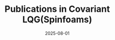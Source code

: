 ---
title: "Publications in Covariant LQG(Spinfoams)"
authors:
  - DQ
date: 2025-08-01
# publication_types: ["Preprint"]
# publication: "In *arXiv*"
# summary: "We investigate shock wave formation in quantum-corrected black hole models..."
# featured: true
# url_pdf: https://arxiv.org/pdf/2504.18462
# url_code: 'https://github.com/qudx54632/Shock-wave-project'
# url_doi: "https://arxiv.org/abs/2504.18462"

# title: "Quantum induced shock dynamics in gravitational collapse: insights from effective models and numerical frameworks"
# authors:
#   - DQ
#   - H. Liu
# date: 2025-04-25
# publication_types: ["Preprint"]
# publication: "In *arXiv*"
# summary: "We investigate shock wave formation in quantum-corrected black hole models..."
# featured: true
# url_pdf: https://arxiv.org/pdf/2504.18462
# url_code: 'https://github.com/qudx54632/Shock-wave-project'
# url_doi: "https://arxiv.org/abs/2504.18462"
---